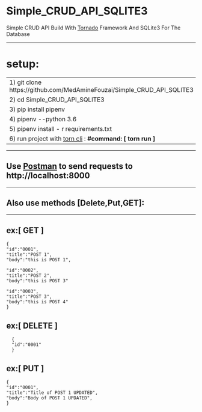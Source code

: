 # Simple_CRUD_API_SQLITE3

Simple CRUD API  Build With [Tornado](https://www.tornadoweb.org/en/stable/)  Framework And SQLite3  For The Database

-----------------------------

# setup:

<table>
<tr>
<td> 1)  git clone https://github.com/MedAmineFouzai/Simple_CRUD_API_SQLITE3 </td>
</tr>
<tr>
<td> 2) cd Simple_CRUD_API_SQLITE3</td>
</tr>
<tr>
<td> 3) pip install pipenv</td>
</tr>
</tr>
<td> 4) pipenv --python 3.6</td>
</tr>
<tr>
<td> 5) pipenv install - r requirements.txt</td>
</tr>
<tr>
  <td>
    6) run project with <a href="https://pypi.org/project/torn/">torn cli</a> : <b>#command: [ torn run ] </b>  </td>
 </tr>
</table>
<hr>

## Use [Postman](https://www.postman.com/) to send requests to http://localhost:8000

 ----------------------------------------------
 
## Also use methods [Delete,Put,GET]:
  
-----------------------------------------------

## ex:[ GET ]
  
    {
    "id":"0001",
    "title":"POST 1",
    "body":"this is POST 1",
    
    "id":"0002",
    "title":"POST 2",
    "body":"this is POST 3"
    
    "id":"0003",
    "title":"POST 3",
    "body":"this is POST 4"
    }
   
 ## ex:[ DELETE ]
    
      {
      "id":"0001"
      }
 
 ## ex:[ PUT ]
    
    {
    "id":"0001",
    "title":"Title of POST 1 UPDATED",
    "body":"Body of POST 1 UPDATED",
    }
  
  
